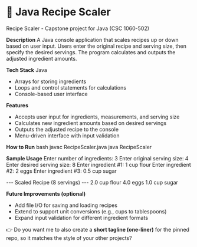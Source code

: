 # 📂 Java Recipe Scaler
Recipe Scaler - Capstone project for Java (CSC 1060-502)

**Description**
A Java console application that scales recipes up or down based on user input. Users enter the original recipe and serving size, then specify the desired servings. The program calculates and outputs the adjusted ingredient amounts.

**Tech Stack**
Java
* Arrays for storing ingredients
* Loops and control statements for calculations
* Console-based user interface

**Features**
* Accepts user input for ingredients, measurements, and serving size
* Calculates new ingredient amounts based on desired servings
* Outputs the adjusted recipe to the console
* Menu-driven interface with input validation

**How to Run**
bash
javac RecipeScaler.java
java RecipeScaler


**Sample Usage**
Enter number of ingredients: 3
Enter original serving size: 4
Enter desired serving size: 8
Enter ingredient #1: 1 cup flour
Enter ingredient #2: 2 eggs
Enter ingredient #3: 0.5 cup sugar

--- Scaled Recipe (8 servings) ---
2.0 cup flour
4.0 eggs
1.0 cup sugar


**Future Improvements (optional)**
* Add file I/O for saving and loading recipes
* Extend to support unit conversions (e.g., cups to tablespoons)
* Expand input validation for different ingredient formats


👉 Do you want me to also create a **short tagline (one-liner)** for the pinned repo, so it matches the style of your other projects?

